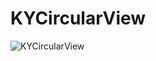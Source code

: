 KYCircularView
==============
![KYCircularView](https://github.com/kentya6/KYCircularView/blob/master/demo.gif?raw=true)